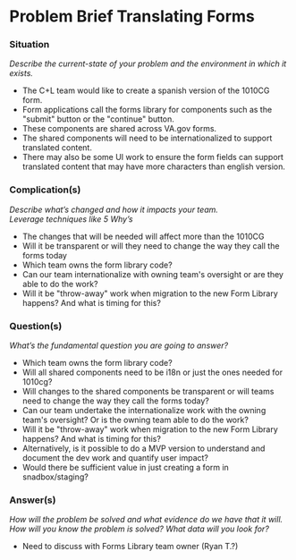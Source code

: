 # Problem Brief Translating Forms

### Situation
_Describe the current-state of your problem and the environment in which it exists._

- The C+L team would like to create a spanish version of the 1010CG form.
- Form applications call the forms library for components such as the "submit" button or the "continue" button.
- These components are shared across VA.gov forms.
- The shared components will need to be internationalized to support translated content.
- There may also be some UI work to ensure the form fields can support translated content that may have more characters than english version.


### Complication(s)
_Describe what’s changed and how it impacts your team._\
_Leverage techniques like 5 Why’s_ 
- The changes that will be needed will affect more than the 1010CG 
- Will it be transparent or will they need to change the way they call the forms today
- Which team owns the form library code?
- Can our team internationalize with owning team's oversight or are they able to do the work?
- Will it be "throw-away" work when migration to the new Form Library happens? And what is timing for this?

### Question(s)
_What’s the fundamental question you are going  to answer?_ 

- Which team owns the form library code?
- Will all shared components need to be i18n or just the ones needed for 1010cg?
- Will changes to the shared components be transparent or will teams need to change the way they call the forms today?
- Can our team undertake the internationalize work with the owning team's oversight? Or is the owning team able to do the work?
- Will it be "throw-away" work when migration to the new Form Library happens? And what is timing for this?
- Alternatively, is it possible to do a MVP version to understand and document the dev work and quantify user impact?
- Would there be sufficient value in just creating a form in snadbox/staging?

### Answer(s)
_How will the problem be solved and what evidence do we have that it will._ 
_How will you know the problem is solved? What data will you look for?_

- Need to discuss with Forms Library team owner (Ryan T.?)
